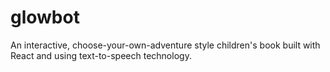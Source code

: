 # glowbot
An interactive, choose-your-own-adventure style children's book built with React and using text-to-speech technology.
